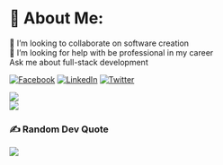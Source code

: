 # 💫 About Me:
👯 I’m looking to collaborate on software creation <br>🤝 I’m looking for help with be professional in my career<br> Ask me about full-stack development

[![Facebook](https://img.shields.io/badge/Facebook-%231877F2.svg?logo=Facebook&logoColor=white)](https://facebook.com/profile.php?id=61550488619423) [![LinkedIn](https://img.shields.io/badge/LinkedIn-%230077B5.svg?logo=linkedin&logoColor=white)](https://linkedin.com/in/mohamed-ali-940b25286) [![Twitter](https://img.shields.io/badge/Twitter-%231DA1F2.svg?logo=Twitter&logoColor=white)](https://twitter.com/Mohamed_Ali__M) 

![](https://github-readme-streak-stats.herokuapp.com/?user=MekuXXX&theme=prussian&hide_border=true)<br/>
![](https://github-readme-stats.vercel.app/api/top-langs/?username=MekuXXX&theme=prussian&hide_border=true&include_all_commits=true&count_private=true&layout=compact)

### ✍️ Random Dev Quote
![](https://quotes-github-readme.vercel.app/api?type=horizontal&theme=tokyonight)
